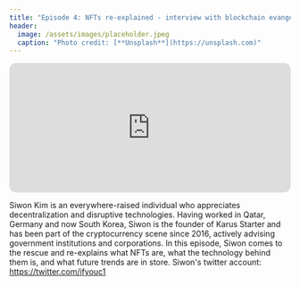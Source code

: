 ```yaml
---
title: "Episode 4: NFTs re-explained - interview with blockchain evangelist Siwon Kim"
header:
  image: /assets/images/placeholder.jpeg
  caption: "Photo credit: [**Unsplash**](https://unsplash.com)"
---
```


<p></p>

<iframe style="border-radius:12px" src="https://open.spotify.com/embed/episode/5CughIjXpdlEvgtMrTArfn?utm_source=generator" width="100%" height="232" frameBorder="0" allowfullscreen="" allow="autoplay; clipboard-write; encrypted-media; fullscreen; picture-in-picture"></iframe>

<p></p>

Siwon Kim is an everywhere-raised individual who appreciates decentralization and disruptive technologies. Having worked in Qatar, Germany and now South Korea, Siwon is the founder of Karus Starter and has been part of the cryptocurrency scene since 2016, actively advising government institutions and corporations. In this episode, Siwon comes to the rescue and re-explains what NFTs are, what the technology behind them is, and what future trends are in store. Siwon's twitter account: https://twitter.com/ifyouc1
